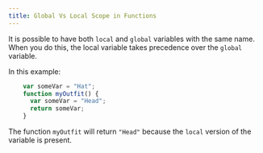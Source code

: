 ```yaml
---
title: Global Vs Local Scope in Functions
---
```

It is possible to have both `local` and `global` variables with the same name. When you do this, the local variable takes precedence over the `global` variable.

In this example:

```js
    var someVar = "Hat";
    function myOutfit() {
      var someVar = "Head";
      return someVar;
    }
```

The function `myOutfit` will return `"Head"` because the `local` version of the variable is present.
